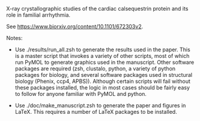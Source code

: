 X-ray crystallographic studies of the cardiac calsequestrin protein and its role in familial arrhythmia.

See https://www.biorxiv.org/content/10.1101/672303v2.

Notes:

- Use ./results/run_all.zsh to generate the results used in the paper. This is a master script that invokes a variety of other scripts, most of which run PyMOL to generate graphics used in the manuscript. Other software packages are required (zsh, clustalo, python, a variety of python packages for biology, and several software packages used in structural biology (Phenix, ccp4, APBS)). Although certain scripts will fail without these packages installed, the logic in most cases should be fairly easy to follow for anyone familiar with PyMOL and python.

- Use ./doc/make_manuscript.zsh to generate the paper and figures in LaTeX. This requires a number of LaTeX packages to be installed.

